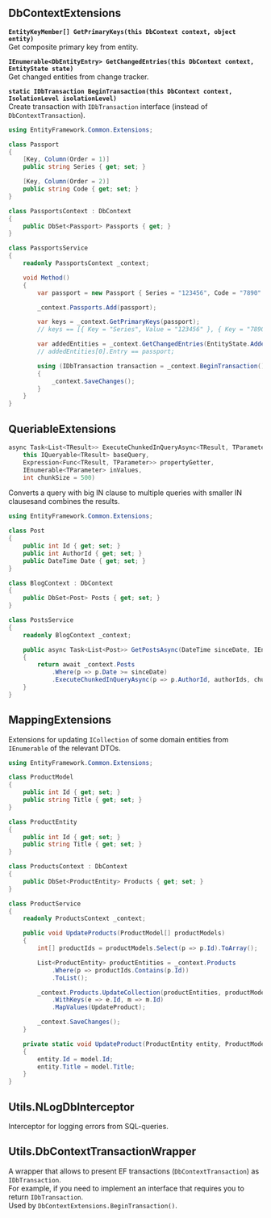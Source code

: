 ## DbContextExtensions

__`EntityKeyMember[] GetPrimaryKeys(this DbContext context, object entity)`__  
Get composite primary key from entity.

__`IEnumerable<DbEntityEntry> GetChangedEntries(this DbContext context, EntityState state)`__  
Get changed entities from change tracker.

__`static IDbTransaction BeginTransaction(this DbContext context, IsolationLevel isolationLevel)`__  
Create transaction with `IDbTransaction` interface (instead of `DbContextTransaction`).

```cs
using EntityFramework.Common.Extensions;

class Passport
{
    [Key, Column(Order = 1)]
    public string Series { get; set; }

    [Key, Column(Order = 2)]
    public string Code { get; set; }
}

class PassportsContext : DbContext
{
    public DbSet<Passport> Passports { get; }
}

class PassportsService
{
    readonly PassportsContext _context;

    void Method()
    {
        var passport = new Passport { Series = "123456", Code = "7890" };

        _context.Passports.Add(passport);

        var keys = _context.GetPrimaryKeys(passport);
        // keys == [{ Key = "Series", Value = "123456" }, { Key = "7890", Value = "7890" }]

        var addedEntities = _context.GetChangedEntries(EntityState.Added);
        // addedEntities[0].Entry == passport;

        using (IDbTransaction transaction = _context.BeginTransaction())
        {
            _context.SaveChanges();
        }
    }
}
```

## QueriableExtensions

```cs
async Task<List<TResult>> ExecuteChunkedInQueryAsync<TResult, TParameter>(
    this IQueryable<TResult> baseQuery,
    Expression<Func<TResult, TParameter>> propertyGetter,
    IEnumerable<TParameter> inValues,
    int chunkSize = 500)
```
Converts a query with big IN clause to multiple queries with smaller IN clausesand combines the results.

```cs
using EntityFramework.Common.Extensions;

class Post
{
    public int Id { get; set; }
    public int AuthorId { get; set; }
    public DateTime Date { get; set; }
}

class BlogContext : DbContext
{
    public DbSet<Post> Posts { get; set; }
}

class PostsService
{
    readonly BlogContext _context;

    public async Task<List<Post>> GetPostsAsync(DateTime sinceDate, IEnumerable<int> authorIds)
    {
        return await _context.Posts
            .Where(p => p.Date >= sinceDate)
            .ExecuteChunkedInQueryAsync(p => p.AuthorId, authorIds, chunkSize: 100);
    }
}
```

## MappingExtensions
Extensions for updating `ICollection` of some domain entities from `IEnumerable` of the relevant DTOs.

```cs
using EntityFramework.Common.Extensions;

class ProductModel
{
    public int Id { get; set; }
    public string Title { get; set; }
}

class ProductEntity
{
    public int Id { get; set; }
    public string Title { get; set; }
}

class ProductsContext : DbContext
{
    public DbSet<ProductEntity> Products { get; set; }
}

class ProductService
{
    readonly ProductsContext _context;

    public void UpdateProducts(ProductModel[] productModels)
    {
        int[] productIds = productModels.Select(p => p.Id).ToArray();

        List<ProductEntity> productEntities = _context.Products
            .Where(p => productIds.Contains(p.Id))
            .ToList();

        _context.Products.UpdateCollection(productEntities, productModels)
            .WithKeys(e => e.Id, m => m.Id)
            .MapValues(UpdateProduct);

        _context.SaveChanges();
    }

    private static void UpdateProduct(ProductEntity entity, ProductModel model)
    {
        entity.Id = model.Id;
        entity.Title = model.Title;
    }
}
```

## Utils.NLogDbInterceptor
Interceptor for logging errors from SQL-queries.

## Utils.DbContextTransactionWrapper
A wrapper that allows to present EF transactions (`DbContextTransaction`) as `IDbTransaction`.  
For example, if you need to implement an interface that requires you to return `IDbTransaction`.  
Used by `DbContextExtensions.BeginTransaction()`.
